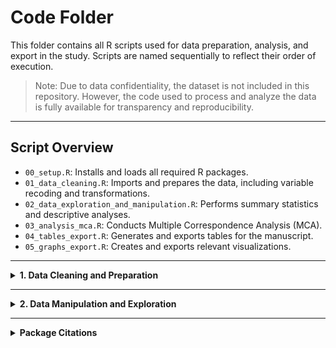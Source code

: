 # Code Folder

This folder contains all R scripts used for data preparation, analysis, and export in the study. Scripts are named sequentially to reflect their order of execution.

> Note: Due to data confidentiality, the dataset is not included in this repository. However, the code used to process and analyze the data is fully available for transparency and reproducibility.

---

## Script Overview

- `00_setup.R`: Installs and loads all required R packages.
- `01_data_cleaning.R`: Imports and prepares the data, including variable recoding and transformations.
- `02_data_exploration_and_manipulation.R`: Performs summary statistics and descriptive analyses.
- `03_analysis_mca.R`: Conducts Multiple Correspondence Analysis (MCA).
- `04_tables_export.R`: Generates and exports tables for the manuscript.
- `05_graphs_export.R`: Creates and exports relevant visualizations.

---

<details>
<summary><strong>1. Data Cleaning and Preparation</strong></summary>

Each annual dataset (2017–2022) underwent a standardized and reproducible data cleaning process. The procedure included:

- Importing raw data from Excel files with `readxl`
- Initial inspection using functions like `summary()` and `names()`
- Selection of relevant variables based on a predefined protocol
- Renaming variables to ensure consistency across years
- Type conversion for dates, categorical, and numerical variables using `lubridate`, `dplyr`, and `forcats`
- Re-labeling categories according to official coding dictionaries from the INS
- Recoding unknown or inconsistent values
- Systematic handling of missing data
- Exporting the cleaned datasets as `.Rds` and `.RData` files

> The same procedure was applied to all yearly datasets (2017–2022), with minor structural adjustments as needed.

You can explore the full cleaning procedure in the script [`01_data_cleaning.R`](./code/01_data_cleaning.R)

</details>

---

<details>
<summary><strong>2. Data Manipulation and Exploration</strong></summary>

<details>
<summary>Step A: Standard Variable Transformation</summary>

- Temporal validation of notification and event dates (`fech.not`, `fech.hech`)
- Categorization of age into standardized groups
- Re-labeling and re-grouping of:
  - Sociodemographic and vulnerability variables
  - Social security and ethnic background
  - Department of occurrence into regional groups
- Grouping key variables thematically:
  - Type and mechanism of violence
  - Place and context of the event
  - Survivor activity and relationship to aggressor
- Handling of missing values and creation of interpretable formats
- Output saved as `.Rds` files (e.g., `vio.2017.b`)

</details>

<details>
<summary>Step B: Time Analysis (2020 Focus)</summary>

- Created binary variables:
  - `periodo.hecho` based on `fech.hech`
  - `periodo.not` based on `fech.not`
- Labeled events as "Prepandemic" or "Pandemic"
- Ensured no missing or conflicting values
- Split the 2020 data into `vio.2020.before` and `vio.2020.pandemic` and merged with other years

</details>

<details>
<summary>Step C: Time Delay Computation (2017–2022)</summary>

- Calculated `dif.dias`: the difference in days between event and notification
- Summary statistics for each year: min, max, mean, median, SD
- Histograms exported as PNG and PDF files
- Filtered for:
  - Negative time differences (data inconsistencies)
  - Delays over 30 days for further inspection

</details>

<details>
<summary>Final Outputs</summary>

- Saved `.Rds` and `.RData` files for each year (e.g., `vio.2017.c`)
- Generated:
  - `histo.dif.dates.all.png`
  - `histo.dif.dates.all.pdf`
- Created a `periodo` variable for all years (Pandemic or Prepandemic)
- Merged all yearly datasets into `vio.todo` for full-period analysis

> The same procedure was applied across all years with script names like `02_data_manipulation_2018.R`.

</details>

</details>

---

<details>
<summary><strong>Package Citations</strong></summary>

[1] Wickham H, Romain F, Henry L, Müller K. *readxl: Read Excel Files.* https://CRAN.R-project.org/package=readxl  
[2] Wickham H, François R, Henry L, Müller K. *dplyr: A Grammar of Data Manipulation.* https://CRAN.R-project.org/package=dplyr  
[3] Firke S. *janitor: Simple Tools for Examining and Cleaning Dirty Data.* https://CRAN.R-project.org/package=janitor  
[4] Grolemund G, Wickham H. *Dates and Times Made Easy with lubridate.* https://www.jstatsoft.org/article/view/v040i03  
[5] Henry L, Wickham H. *forcats: Tools for Working with Categorical Variables (Factors).* https://CRAN.R-project.org/package=forcats  
[6] Wickham H, Averick M, Bryan J, et al. *Welcome to the tidyverse.* Journal of Open Source Software, 4(43), 1686. https://doi.org/10.21105/joss.01686  
[7] Revelle W. *psych: Procedures for Psychological, Psychometric, and Personality Research.* https://CRAN.R-project.org/package=psych  
[8] Honaker J, King G, Blackwell M. *Amelia II: A Program for Missing Data.* Journal of Statistical Software, 45(7), 1–47. https://www.jstatsoft.org/article/view/v045i07  
[9] Zhu H. *kableExtra: Construct Complex Table with 'kable' and Pipe Syntax.* https://CRAN.R-project.org/package=kableExtra  
[10] Wickham H. *ggplot2: Elegant Graphics for Data Analysis.* Springer. https://ggplot2.tidyverse.org  
[11] Kassambara A. *ggpubr: 'ggplot2' Based Publication Ready Plots.* https://CRAN.R-project.org/package=ggpubr  
[12] Wilke CO. *patchwork: The Composer of Plots.* https://CRAN.R-project.org/package=patchwork  
[13] Sievert C. *Interactive Web-Based Data Visualization with R, plotly, and shiny.* Chapman and Hall/CRC. https://plotly-r.com  
[14] Wei T, Simko V. *corrplot: Visualization of a Correlation Matrix.* https://CRAN.R-project.org/package=corrplot  
[15] Neuwirth E. *RColorBrewer: ColorBrewer Palettes.* https://CRAN.R-project.org/package=RColorBrewer  
[16] Garnier S. *viridis: Colorblind-Friendly Color Maps for R.* https://CRAN.R-project.org/package=viridis  
[17] Slowikowski K. *ggrepel: Automatically Position Non-Overlapping Text Labels.* https://CRAN.R-project.org/package=ggrepel  
[18] Vaidyanathan R et al. *htmlwidgets: HTML Widgets for R.* https://CRAN.R-project.org/package=htmlwidgets  
[19] Husson F, Josse J, Le S, Mazet J. *FactoMineR: Multivariate Exploratory Data Analysis.* https://CRAN.R-project.org/package=FactoMineR  
[20] Kassambara A, Mundt F. *factoextra: Extract and Visualize Multivariate Results.* https://CRAN.R-project.org/package=factoextra  
[21] Husson F, Josse J, Pages J. *FactoInvestigate: Automatic Description of Factorial Analysis.* https://CRAN.R-project.org/package=FactoInvestigate  
[22] Dray S, Dufour A-B. *The ade4 Package: Implementing the Duality Diagram.* Journal of Statistical Software, 22(4), 1–20. https://www.jstatsoft.org/article/view/v022i04  
[23] Beaton D, Dunlop A. *ExPosition: Exploratory Analysis with Positioning.* https://CRAN.R-project.org/package=ExPosition  
[24] Beaton D, Fatt C. *prettyGraphs: Pretty Graphs for Multivariate Analyses.* https://CRAN.R-project.org/package=prettyGraphs  
[25] Wickham H, Chang W. *devtools: Tools to Make Developing R Packages Easier.* https://CRAN.R-project.org/package=devtools  
[26] Wickham H, Bryan J. *usethis: Automate Package and Project Setup.* https://CRAN.R-project.org/package=usethis  

</details>
